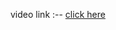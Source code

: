 video link :-- <a href="https://drive.google.com/file/d/1mdYagExXvERg2YihKJY1OhUpaCPmmlk3/view?usp=sharing"> click here </a>
